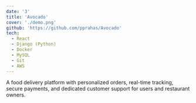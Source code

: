 ```yaml
---
date: '3'
title: 'Avocado'
cover: './demo.png'
github: 'https://github.com/pprahas/Avocado'
tech:
  - React
  - Django (Python)
  - Docker
  - MySQL
  - Git
  - AWS
---
```


A <a>food delivery platform</a> with personalized orders, real-time tracking, secure payments, and dedicated customer support for <a>users and restaurant owners.</a>
